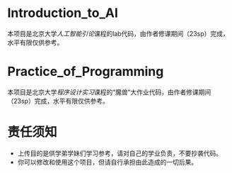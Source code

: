# Introduction_to_AI
本项目是北京大学*人工智能引论*课程的lab代码，由作者修课期间（23sp）完成，水平有限仅供参考。
# Practice_of_Programming
本项目是北京大学*程序设计实习*课程的“魔兽”大作业代码，由作者修课期间（23sp）完成，水平有限仅供参考。

# 责任须知
- 上传目的是供学弟学妹们学习参考，请对自己的学业负责，不要抄袭代码。
- 你可以修改和使用这个项目，但请自行承担由此造成的一切后果。
